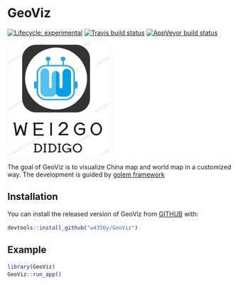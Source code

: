 
<!-- README.md is generated from README.Rmd. Please edit that file -->

# GeoViz

<!-- badges: start -->

[![Lifecycle:
experimental](https://img.shields.io/badge/lifecycle-experimental-orange.svg)](https://www.tidyverse.org/lifecycle/#experimental)
[![Travis build
status](https://travis-ci.org/w4356y/GeoViz.svg?branch=master)](https://travis-ci.org/w4356y/GeoViz)
[![AppVeyor build
status](https://ci.appveyor.com/api/projects/status/github/w4356y/GeoViz?branch=master&svg=true)](https://ci.appveyor.com/project/w4356y/GeoViz)
<!-- badges: end -->

![Alt text](inst/app/www/Wei2Go_logo.png?raw=true "Title")

The goal of GeoViz is to visualize China map and world map in a
customized way.
The development is guided by [golem framework](https://engineering-shiny.org/)

## Installation

You can install the released version of GeoViz from [GITHUB](github.com)
with:

``` r
devtools::install_github("w4356y/GeoViz")
```

## Example

``` r
library(GeoViz)
GeoViz::run_app()
```
